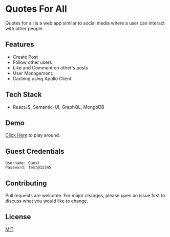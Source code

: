# Quotes For All

Quotes for all is a web app similar to social media where a user can interact with other people.

## Features

* Create Post
* Follow other users
* Like and Comment on other's posts
* User Management.
* Caching using Apollo Client.

## Tech Stack

* ReactJS, Semantic-UI, GraphQL, MongoDB

## Demo

[Click Here](https://quotes-for-all.netlify.app/) to play around.

## Guest Credentials

```
Username: Guest
Password: Test@12345
```
## Contributing
Pull requests are welcome. For major changes, please open an issue first to discuss what you would like to change.

## License
[MIT](https://choosealicense.com/licenses/mit/)